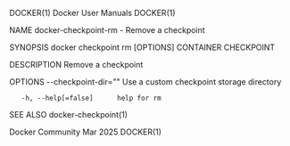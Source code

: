 DOCKER(1)							      Docker User Manuals							     DOCKER(1)

NAME
       docker-checkpoint-rm - Remove a checkpoint

SYNOPSIS
       docker checkpoint rm [OPTIONS] CONTAINER CHECKPOINT

DESCRIPTION
       Remove a checkpoint

OPTIONS
       --checkpoint-dir=""	Use a custom checkpoint storage directory

       -h, --help[=false]      help for rm

SEE ALSO
       docker-checkpoint(1)

Docker Community							   Mar 2025								     DOCKER(1)
